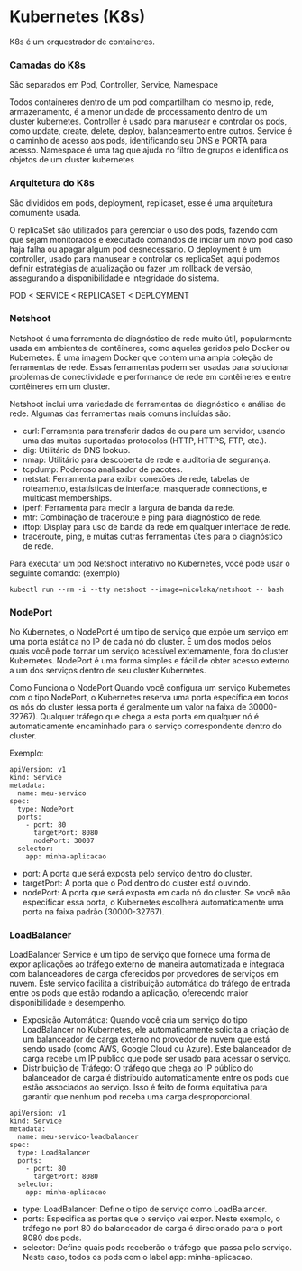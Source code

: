 # Kubernetes (K8s)

K8s é um orquestrador de containeres.

### Camadas do K8s
São separados em Pod, Controller, Service, Namespace

Todos containeres dentro de um pod compartilham do mesmo ip, rede, armazenamento, é a menor unidade de processamento dentro de um cluster kubernetes.
Controller é usado para manusear e controlar os pods, como update, create, delete, deploy, balanceamento entre outros.
Service é o caminho de acesso aos pods, identificando seu DNS e PORTA para acesso.
Namespace é uma tag que ajuda no filtro de grupos e identifica os objetos de um cluster kubernetes

### Arquitetura do K8s
São divididos em pods, deployment, replicaset, esse é uma arquitetura comumente usada.

O replicaSet são utilizados para gerenciar o uso dos pods, fazendo com que sejam monitorados e executado comandos de iniciar um novo pod caso haja falha ou apagar algum pod desnecessario.
O deployment é um controller, usado para manusear e controlar os replicaSet, aqui podemos definir estratégias de atualização ou fazer um rollback de versão, assegurando a disponibilidade e integridade do sistema.

POD < SERVICE < REPLICASET < DEPLOYMENT

### Netshoot
Netshoot é uma ferramenta de diagnóstico de rede muito útil, popularmente usada em ambientes de contêineres, como aqueles geridos pelo Docker ou Kubernetes. É uma imagem Docker que contém uma ampla coleção de ferramentas de rede. Essas ferramentas podem ser usadas para solucionar problemas de conectividade e performance de rede em contêineres e entre contêineres em um cluster.

Netshoot inclui uma variedade de ferramentas de diagnóstico e análise de rede. Algumas das ferramentas mais comuns incluídas são:
- curl: Ferramenta para transferir dados de ou para um servidor, usando uma das muitas suportadas protocolos (HTTP, HTTPS, FTP, etc.).
- dig: Utilitário de DNS lookup.
- nmap: Utilitário para descoberta de rede e auditoria de segurança.
- tcpdump: Poderoso analisador de pacotes.
- netstat: Ferramenta para exibir conexões de rede, tabelas de roteamento, estatísticas de interface, masquerade connections, e multicast memberships.
- iperf: Ferramenta para medir a largura de banda da rede.
- mtr: Combinação de traceroute e ping para diagnóstico de rede.
- iftop: Display para uso de banda da rede em qualquer interface de rede.
- traceroute, ping, e muitas outras ferramentas úteis para o diagnóstico de rede.

Para executar um pod Netshoot interativo no Kubernetes, você pode usar o seguinte comando: (exemplo)
```
kubectl run --rm -i --tty netshoot --image=nicolaka/netshoot -- bash
```

### NodePort
No Kubernetes, o NodePort é um tipo de serviço que expõe um serviço em uma porta estática no IP de cada nó do cluster. É um dos modos pelos quais você pode tornar um serviço acessível externamente, fora do cluster Kubernetes. NodePort é uma forma simples e fácil de obter acesso externo a um dos serviços dentro de seu cluster Kubernetes.

Como Funciona o NodePort
Quando você configura um serviço Kubernetes com o tipo NodePort, o Kubernetes reserva uma porta específica em todos os nós do cluster (essa porta é geralmente um valor na faixa de 30000-32767). Qualquer tráfego que chega a esta porta em qualquer nó é automaticamente encaminhado para o serviço correspondente dentro do cluster.

Exemplo:
```
apiVersion: v1
kind: Service
metadata:
  name: meu-servico
spec:
  type: NodePort
  ports:
    - port: 80
      targetPort: 8080
      nodePort: 30007
  selector:
    app: minha-aplicacao

```
- port: A porta que será exposta pelo serviço dentro do cluster.
- targetPort: A porta que o Pod dentro do cluster está ouvindo.
- nodePort: A porta que será exposta em cada nó do cluster. Se você não especificar essa porta, o Kubernetes escolherá automaticamente uma porta na faixa padrão (30000-32767).

### LoadBalancer
LoadBalancer Service é um tipo de serviço que fornece uma forma de expor aplicações ao tráfego externo de maneira automatizada e integrada com balanceadores de carga oferecidos por provedores de serviços em nuvem. Este serviço facilita a distribuição automática do tráfego de entrada entre os pods que estão rodando a aplicação, oferecendo maior disponibilidade e desempenho.
- Exposição Automática: Quando você cria um serviço do tipo LoadBalancer no Kubernetes, ele automaticamente solicita a criação de um balanceador de carga externo no provedor de nuvem que está sendo usado (como AWS, Google Cloud ou Azure). Este balanceador de carga recebe um IP público que pode ser usado para acessar o serviço.
- Distribuição de Tráfego: O tráfego que chega ao IP público do balanceador de carga é distribuído automaticamente entre os pods que estão associados ao serviço. Isso é feito de forma equitativa para garantir que nenhum pod receba uma carga desproporcional.

```
apiVersion: v1
kind: Service
metadata:
  name: meu-servico-loadbalancer
spec:
  type: LoadBalancer
  ports:
    - port: 80
      targetPort: 8080
  selector:
    app: minha-aplicacao
```

- type: LoadBalancer: Define o tipo de serviço como LoadBalancer.
- ports: Especifica as portas que o serviço vai expor. Neste exemplo, o tráfego no port 80 do balanceador de carga é direcionado para o port 8080 dos pods.
- selector: Define quais pods receberão o tráfego que passa pelo serviço. Neste caso, todos os pods com o label app: minha-aplicacao.